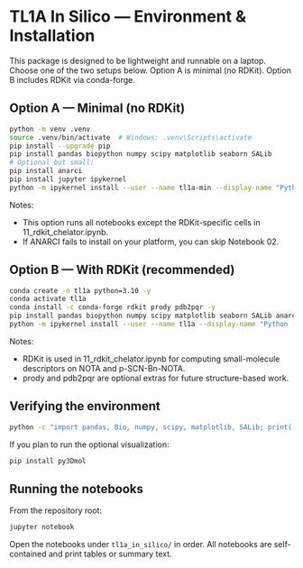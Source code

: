 # TL1A In Silico — Environment & Installation

This package is designed to be lightweight and runnable on a laptop. Choose one of the two setups below. Option A is minimal (no RDKit). Option B includes RDKit via conda-forge.

## Option A — Minimal (no RDKit)

```bash
python -m venv .venv
source .venv/bin/activate  # Windows: .venv\Scripts\activate
pip install --upgrade pip
pip install pandas biopython numpy scipy matplotlib seaborn SALib
# Optional but small:
pip install anarci
pip install jupyter ipykernel
python -m ipykernel install --user --name tl1a-min --display-name "Python (tl1a-min)"
```

Notes:
- This option runs all notebooks except the RDKit-specific cells in 11_rdkit_chelator.ipynb.
- If ANARCI fails to install on your platform, you can skip Notebook 02.

## Option B — With RDKit (recommended)

```bash
conda create -n tl1a python=3.10 -y
conda activate tl1a
conda install -c conda-forge rdkit prody pdb2pqr -y
pip install pandas biopython numpy scipy matplotlib seaborn SALib anarci jupyter ipykernel
python -m ipykernel install --user --name tl1a --display-name "Python (tl1a)"
```

Notes:
- RDKit is used in 11_rdkit_chelator.ipynb for computing small-molecule descriptors on NOTA and p-SCN-Bn-NOTA.
- prody and pdb2pqr are optional extras for future structure-based work.

## Verifying the environment

```bash
python -c "import pandas, Bio, numpy, scipy, matplotlib, SALib; print('OK')"
```

If you plan to run the optional visualization:

```bash
pip install py3Dmol
```

## Running the notebooks

From the repository root:

```bash
jupyter notebook
```

Open the notebooks under `tl1a_in_silico/` in order. All notebooks are self-contained and print tables or summary text.
